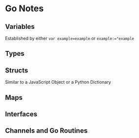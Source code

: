 # Go Notes

## Variables

Established by either `var example=example` or `example:="example`

## Types

## Structs

Similar to a JavaScript Object or a Python Dictionary

## Maps

## Interfaces

## Channels and Go Routines
